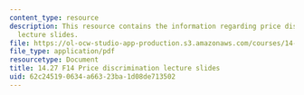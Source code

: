 ```yaml
---
content_type: resource
description: This resource contains the information regarding price discrimination
  lecture slides.
file: https://ol-ocw-studio-app-production.s3.amazonaws.com/courses/14-27-economics-and-e-commerce-fall-2014/62c245190634a66323ba1d08de713502_MIT14_27F14_lecslide13.pdf
file_type: application/pdf
resourcetype: Document
title: 14.27 F14 Price discrimination lecture slides
uid: 62c24519-0634-a663-23ba-1d08de713502
---
```

